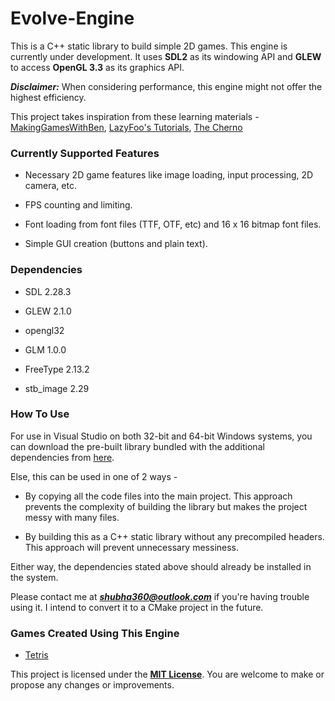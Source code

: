 # Evolve-Engine

This is a C++ static library to build simple 2D games. This engine is currently under development. It uses **SDL2** as its windowing API and **GLEW** to access **OpenGL 3.3** as its graphics API.

***Disclaimer:*** When considering performance, this engine might not offer the highest efficiency.

This project takes inspiration from these learning materials - [MakingGamesWithBen](https://www.youtube.com/@makinggameswithben/featured), [LazyFoo's Tutorials](https://lazyfoo.net/), [The Cherno](https://www.youtube.com/@TheCherno)

### Currently Supported Features

- Necessary 2D game features like image loading, input processing, 2D camera, etc.

- FPS counting and limiting.

- Font loading from font files (TTF, OTF, etc) and 16 x 16 bitmap font files.

- Simple GUI creation (buttons and plain text).

### Dependencies

- SDL 2.28.3

- GLEW 2.1.0

- opengl32

- GLM 1.0.0

- FreeType 2.13.2

- stb_image 2.29

### How To Use

For use in Visual Studio on both 32-bit and 64-bit Windows systems, you can download the pre-built library bundled with the additional dependencies from [here](https://github.com/shubha360/Evolve-Engine/releases).

Else, this can be used in one of 2 ways - 

- By copying all the code files into the main project. This approach prevents the complexity of building the library but makes the project messy with many files.

- By building this as a C++ static library without any precompiled headers. This approach will prevent unnecessary messiness.

Either way, the dependencies stated above should already be installed in the system.

Please contact me at ***shubha360@outlook.com*** if you're having trouble using it. I intend to convert it to a CMake project in the future.

### Games Created Using This Engine

- [Tetris](https://github.com/shubha360/Tetris_Recreated)

This project is licensed under the **[MIT License](LICENSE)**. You are welcome to make or propose any changes or improvements.
